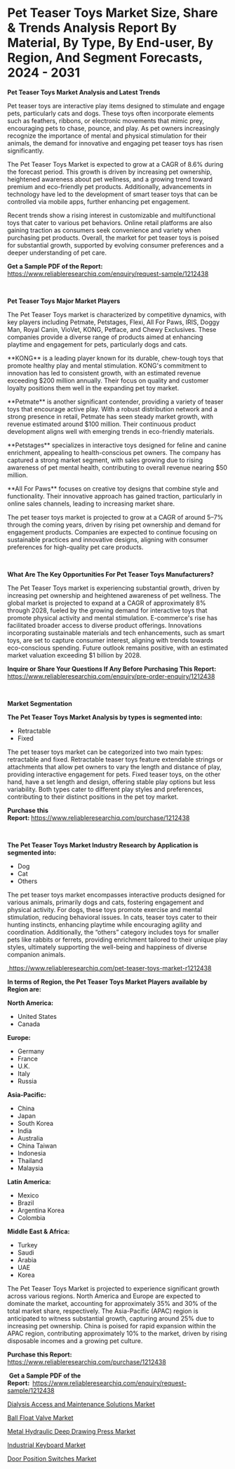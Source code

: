 <p><h1>Pet Teaser Toys Market Size, Share & Trends Analysis Report By Material, By Type, By End-user, By Region, And Segment Forecasts, 2024 - 2031</h1></p><p><strong>Pet Teaser Toys Market Analysis and Latest Trends</strong></p>
<p><p>Pet teaser toys are interactive play items designed to stimulate and engage pets, particularly cats and dogs. These toys often incorporate elements such as feathers, ribbons, or electronic movements that mimic prey, encouraging pets to chase, pounce, and play. As pet owners increasingly recognize the importance of mental and physical stimulation for their animals, the demand for innovative and engaging pet teaser toys has risen significantly.</p><p>The Pet Teaser Toys Market is expected to grow at a CAGR of 8.6% during the forecast period. This growth is driven by increasing pet ownership, heightened awareness about pet wellness, and a growing trend toward premium and eco-friendly pet products. Additionally, advancements in technology have led to the development of smart teaser toys that can be controlled via mobile apps, further enhancing pet engagement.</p><p>Recent trends show a rising interest in customizable and multifunctional toys that cater to various pet behaviors. Online retail platforms are also gaining traction as consumers seek convenience and variety when purchasing pet products. Overall, the market for pet teaser toys is poised for substantial growth, supported by evolving consumer preferences and a deeper understanding of pet care.</p></p>
<p><strong>Get a Sample PDF of the Report:&nbsp;</strong> <a href="https://www.reliableresearchiq.com/enquiry/request-sample/1212438?utm_campaign=103&utm_medium=2&utm_source=Github&utm_content=ia&utm_term=06102024&utm_id=pet-teaser-toys">https://www.reliableresearchiq.com/enquiry/request-sample/1212438</a></p>
<p>&nbsp;</p>
<p><strong>Pet Teaser Toys Major Market Players</strong></p>
<p><p>The Pet Teaser Toys market is characterized by competitive dynamics, with key players including Petmate, Petstages, Flexi, All For Paws, IRIS, Doggy Man, Royal Canin, VioVet, KONG, Petface, and Chewy Exclusives. These companies provide a diverse range of products aimed at enhancing playtime and engagement for pets, particularly dogs and cats.</p><p>**KONG** is a leading player known for its durable, chew-tough toys that promote healthy play and mental stimulation. KONG's commitment to innovation has led to consistent growth, with an estimated revenue exceeding $200 million annually. Their focus on quality and customer loyalty positions them well in the expanding pet toy market.</p><p>**Petmate** is another significant contender, providing a variety of teaser toys that encourage active play. With a robust distribution network and a strong presence in retail, Petmate has seen steady market growth, with revenue estimated around $100 million. Their continuous product development aligns well with emerging trends in eco-friendly materials.</p><p>**Petstages** specializes in interactive toys designed for feline and canine enrichment, appealing to health-conscious pet owners. The company has captured a strong market segment, with sales growing due to rising awareness of pet mental health, contributing to overall revenue nearing $50 million.</p><p>**All For Paws** focuses on creative toy designs that combine style and functionality. Their innovative approach has gained traction, particularly in online sales channels, leading to increasing market share.</p><p>The pet teaser toys market is projected to grow at a CAGR of around 5–7% through the coming years, driven by rising pet ownership and demand for engagement products. Companies are expected to continue focusing on sustainable practices and innovative designs, aligning with consumer preferences for high-quality pet care products.</p></p>
<p>&nbsp;</p>
<p><strong>What Are The Key Opportunities For Pet Teaser Toys Manufacturers?</strong></p>
<p><p>The Pet Teaser Toys market is experiencing substantial growth, driven by increasing pet ownership and heightened awareness of pet wellness. The global market is projected to expand at a CAGR of approximately 8% through 2028, fueled by the growing demand for interactive toys that promote physical activity and mental stimulation. E-commerce's rise has facilitated broader access to diverse product offerings. Innovations incorporating sustainable materials and tech enhancements, such as smart toys, are set to capture consumer interest, aligning with trends towards eco-conscious spending. Future outlook remains positive, with an estimated market valuation exceeding $1 billion by 2028.</p></p>
<p><strong>Inquire or Share Your Questions If Any Before Purchasing This Report:</strong> <a href="https://www.reliableresearchiq.com/enquiry/pre-order-enquiry/1212438?utm_campaign=103&utm_medium=2&utm_source=Github&utm_content=ia&utm_term=06102024&utm_id=pet-teaser-toys">https://www.reliableresearchiq.com/enquiry/pre-order-enquiry/1212438</a></p>
<p>&nbsp;</p>
<p><strong>Market Segmentation</strong></p>
<p><strong>The Pet Teaser Toys Market Analysis by types is segmented into:</strong></p>
<p><ul><li>Retractable</li><li>Fixed</li></ul></p>
<p><p>The pet teaser toys market can be categorized into two main types: retractable and fixed. Retractable teaser toys feature extendable strings or attachments that allow pet owners to vary the length and distance of play, providing interactive engagement for pets. Fixed teaser toys, on the other hand, have a set length and design, offering stable play options but less variability. Both types cater to different play styles and preferences, contributing to their distinct positions in the pet toy market.</p></p>
<p><strong>Purchase this Report:&nbsp;</strong><a href="https://www.reliableresearchiq.com/purchase/1212438?utm_campaign=103&utm_medium=2&utm_source=Github&utm_content=ia&utm_term=06102024&utm_id=pet-teaser-toys">https://www.reliableresearchiq.com/purchase/1212438</a></p>
<p>&nbsp;</p>
<p><strong>The Pet Teaser Toys Market Industry Research by Application is segmented into:</strong></p>
<p><ul><li>Dog</li><li>Cat</li><li>Others</li></ul></p>
<p><p>The pet teaser toys market encompasses interactive products designed for various animals, primarily dogs and cats, fostering engagement and physical activity. For dogs, these toys promote exercise and mental stimulation, reducing behavioral issues. In cats, teaser toys cater to their hunting instincts, enhancing playtime while encouraging agility and coordination. Additionally, the “others” category includes toys for smaller pets like rabbits or ferrets, providing enrichment tailored to their unique play styles, ultimately supporting the well-being and happiness of diverse companion animals.</p></p>
<p><a href="https://www.reliableresearchiq.com/pet-teaser-toys-market-r1212438?utm_campaign=103&utm_medium=2&utm_source=Github&utm_content=ia&utm_term=06102024&utm_id=pet-teaser-toys">&nbsp;https://www.reliableresearchiq.com/pet-teaser-toys-market-r1212438</a></p>
<p><strong>In terms of Region, the Pet Teaser Toys Market Players available by Region are:</strong></p>
<p>
    <p> <strong> North America: </strong>
        <ul>
            <li>United States</li>
            <li>Canada</li>
        </ul>
        </p> 
    <p> <strong> Europe: </strong>
        <ul>
            <li>Germany</li>
            <li>France</li>
            <li>U.K.</li>
            <li>Italy</li>
            <li>Russia</li>
        </ul>
        </p> 
    <p> <strong> Asia-Pacific: </strong>
        <ul>
            <li>China</li>
            <li>Japan</li>
            <li>South Korea</li>
            <li>India</li>
            <li>Australia</li>
            <li>China Taiwan</li>
            <li>Indonesia</li>
            <li>Thailand</li>
            <li>Malaysia</li>
        </ul>
        </p> 
    <p> <strong> Latin America: </strong>
        <ul>
            <li>Mexico</li>
            <li>Brazil</li>
            <li>Argentina Korea</li>
            <li>Colombia</li>
        </ul>
        </p> 
    <p> <strong> Middle East & Africa: </strong>
        <ul>
            <li>Turkey</li>
            <li>Saudi</li>
            <li>Arabia</li>
            <li>UAE</li>
            <li>Korea</li>
        </ul>
    </p>
    </p>
<p><p>The Pet Teaser Toys Market is projected to experience significant growth across various regions. North America and Europe are expected to dominate the market, accounting for approximately 35% and 30% of the total market share, respectively. The Asia-Pacific (APAC) region is anticipated to witness substantial growth, capturing around 25% due to increasing pet ownership. China is poised for rapid expansion within the APAC region, contributing approximately 10% to the market, driven by rising disposable incomes and a growing pet culture.</p></p>
<p><strong>Purchase this Report: </strong><a href="https://www.reliableresearchiq.com/purchase/1212438?utm_campaign=103&utm_medium=2&utm_source=Github&utm_content=ia&utm_term=06102024&utm_id=pet-teaser-toys">https://www.reliableresearchiq.com/purchase/1212438</a></p>
<p>&nbsp;<strong>Get a Sample PDF of the Report:&nbsp;&nbsp;</strong><a href="https://www.reliableresearchiq.com/enquiry/request-sample/1212438?utm_campaign=103&utm_medium=2&utm_source=Github&utm_content=ia&utm_term=06102024&utm_id=pet-teaser-toys">https://www.reliableresearchiq.com/enquiry/request-sample/1212438</a></p>
<p><strong></strong></p>
<p><p><a href="https://github.com/denzelze5o/Market-Research-Report-List-1/blob/main/dialysis-access-and-maintenance-solutions-market.md?utm_campaign=103&utm_medium=2&utm_source=Github&utm_content=ia&utm_term=06102024&utm_id=pet-teaser-toys">Dialysis Access and Maintenance Solutions Market</a></p><p><a href="https://www.linkedin.com/pulse/insights-ball-float-valve-industry-market-financial-status-m8tye?utm_campaign=103&utm_medium=2&utm_source=Github&utm_content=ia&utm_term=06102024&utm_id=pet-teaser-toys">Ball Float Valve Market</a></p><p><a href="https://github.com/AlbanaGurakuqi475/Market-Research-Report-List-1/blob/main/metal-hydraulic-deep-drawing-press-market.md?utm_campaign=103&utm_medium=2&utm_source=Github&utm_content=ia&utm_term=06102024&utm_id=pet-teaser-toys">Metal Hydraulic Deep Drawing Press Market</a></p><p><a href="https://www.linkedin.com/pulse/industrial-keyboard-market-research-report-forecast-growth-prospects-7qluf?utm_campaign=103&utm_medium=2&utm_source=Github&utm_content=ia&utm_term=06102024&utm_id=pet-teaser-toys">Industrial Keyboard Market</a></p><p><a href="https://issuu.com/reportprime-2/docs/door-position-switches-market-size-_eacb4daa7a1224?utm_campaign=103&utm_medium=2&utm_source=Github&utm_content=ia&utm_term=06102024&utm_id=pet-teaser-toys">Door Position Switches Market</a></p></p>